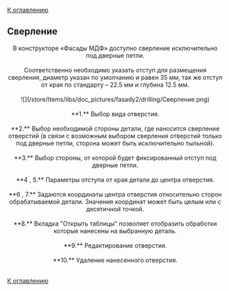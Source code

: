 [К оглавлению](/service/doc/?cid=fasad-mdf)
## Сверление
<center>
 В конструкторе «Фасады МДФ» доступно сверление исключительно под дверные петли.  <br><br>
Соответственно необходимо указать отступ для размещения сверления, диаметр указан по умолчанию и равен 35 мм, так же отступ от края по стандарту – 22.5 мм и глубина 12.5 мм. <br><br>
![](/store/Items/libs/doc_pictures/fasady2/drilling/Сверление.png) <br><br>
**1.** Выбор вида отверстия. <br><br>
**2.** Выбор необходимой стороны детали, где наносится сверление отверстий (в связи с возможным выбором сверления отверстий только под дверные петли, сторона может быть исключительно тыльной). <br><br>
**3.** Выбор стороны, от которой будет фиксированный отступ под дверные петли. <br><br>
**4 , 5.** Параметры отступа от края детали до центра отверстия. <br><br>
**6 , 7.** Задаются координаты центра отверстия относительно сторон обрабатываемой детали. Значения координат может быть целым или с десятичной точкой. <br><br>
**8.** Вкладка "Открыть таблицы" позволяет отобразить обработки которые нанесены на выбранную деталь. <br><br>
**9.** Редактирование отверстия. <br><br>
**10.** Удаление нанесенного отверстия. <br><br>

</center>



[К оглавлению](/service/doc/?cid=fasad-mdf)
